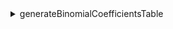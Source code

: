 
<details>
<summary> generateBinomialCoefficientsTable </summary>
Parameters: maxN, maxK, mod
Returns: table of size (maxN+1) x (maxK+1) where table[n][k] = (n choose k) % mod
</details>